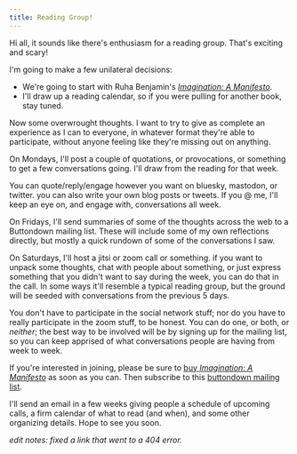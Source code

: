 ```yaml
---
title: Reading Group!
---
```


Hi all, it sounds like there's enthusiasm for a reading group. That's exciting and scary!

I'm going to make a few unilateral decisions:

- We're going to start with Ruha Benjamin's [*Imagination: A Manifesto*][imagination].
- I'll draw up a reading calendar, so if you were pulling for another book, stay tuned.

Now some overwrought thoughts. I want to try to give as complete an experience as I can to everyone, in whatever format they're able to participate, without anyone feeling like they're missing out on anything.

On Mondays, I'll post a couple of quotations, or provocations, or something to get a few conversations going. I'll draw from the reading for that week.

You can quote/reply/engage however you want on bluesky, mastodon, or twitter. you can also write your own blog posts or tweets. If you @ me, I'll keep an eye on, and engage with, conversations all week.

On Fridays, I'll send summaries of some of the thoughts across the web to a Buttondown mailing list. These will include some of my own reflections directly, but mostly a quick rundown of some of the conversations I saw.

On Saturdays, I'll host a jitsi or zoom call or something. if you want to unpack some thoughts, chat with people about something, or just express something that you didn't want to say during the week, you can do that in the call. In some ways it'll resemble a typical reading group, but the ground will be seeded with conversations from the previous 5 days.

You don't have to participate in the social network stuff; nor do you have to really participate in the zoom stuff, to be honest. You can do one, or both, or *neither*; the best way to be involved will be by signing up for the mailing list, so you can keep apprised of what conversations people are having from week to week.

If you're interested in joining, please be sure to [buy *Imagination: A Manifesto*][imagination] as soon as you can. Then subscribe to this [buttondown mailing list][].

I'll send an email in a few weeks giving people a schedule of upcoming calls, a firm calendar of what to read (and when), and some other organizing details. Hope to see you soon.

*edit notes: fixed a link that went to a 404 error.*

[imagination]: https://open-books-a-poem-emporium.myshopify.com/collections/workshops-4-gaza-bookstore/products/w4g-benjamin-ruha-imagination-a-manifesto
[buttondown mailing list]: https://buttondown.com/al2
